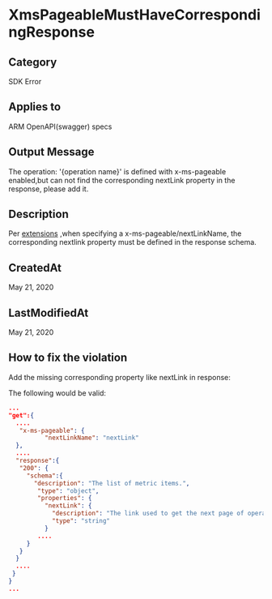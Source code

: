 # XmsPageableMustHaveCorrespondingResponse

## Category

SDK Error

## Applies to

ARM OpenAPI(swagger) specs

## Output Message

The operation: '{operation name}' is defined with x-ms-pageable enabled,but can not find the corresponding nextLink property in the response, please add it.

## Description

Per [extensions](https://github.com/Azure/autorest/blob/main/docs/extensions/readme.md#x-ms-pageable) ,when specifying a x-ms-pageable/nextLinkName, the corresponding nextlink property must be defined in the response schema.

## CreatedAt

May 21, 2020

## LastModifiedAt

May 21, 2020

## How to fix the violation

Add the missing corresponding property like nextLink in response:

The following would be valid:

```json
...
"get":{
  ....
   "x-ms-pageable": {
          "nextLinkName": "nextLink"
  },
  ....
  "response":{
   "200": {
     "schema":{
       "description": "The list of metric items.",
        "type": "object",
        "properties": {
          "nextLink": {
            "description": "The link used to get the next page of operations.",
            "type": "string"
          }
        ....
     }
   }
  }
  ....
 }
}
...
```
